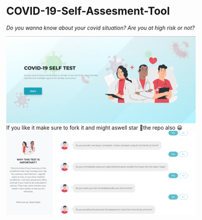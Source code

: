 # COVID-19-Self-Assesment-Tool

_Do you wanna know about your covid situation? Are you at high risk or not?_
<p>

![My image](https://github.com/basit21740/COVID-19-Self-Assesment-Tool/blob/main/appinterface2.png?raw=true)
 If you like it make sure to fork it and might aswell star 🌟the repo also 😀
![My image](https://github.com/basit21740/COVID-19-Self-Assesment-Tool/blob/main/appinterface.png?raw=true)
<p>

